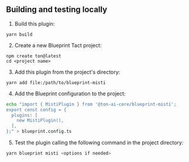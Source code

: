 ## Building and testing locally
1. Build this plugin:
```
yarn build
```
2. Create a new Blueprint Tact project:
```
npm create ton@latest
cd <project name>
```
3. Add this plugin from the project's directory:
```
yarn add file:/path/to/blueprint-misti
```
4. Add the Blueprint configuration to the project:
```bash
echo "import { MistiPlugin } from '@ton-ai-core/blueprint-misti';
export const config = {
  plugins: [
    new MistiPlugin(),
  ],
};" > blueprint.config.ts
```
5. Test the plugin calling the following command in the project directory:
```bash
yarn blueprint misti <options if needed>
```
